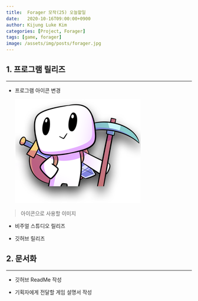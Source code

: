 ```yaml
---
title:  Forager 모작(25) 오늘할일
date:   2020-10-16T09:00:00+0900
author: Kijung Luke Kim
categories: [Project, Forager]
tags: [game, forager]
image: /assets/img/posts/forager.jpg
---
```


## 1. 프로그램 릴리즈
---
 
- 프로그램 아이콘 변경
  
  ![20201016-1.png](/assets/img/posts/20201016-1.PNG)

> 아이콘으로 사용할 이미지

- 비주얼 스튜디오 릴리즈

- 깃허브 릴리즈

## 2. 문서화  
---

- 깃허브 ReadMe 작성

- 기획자에게 전달할 게임 설명서 작성